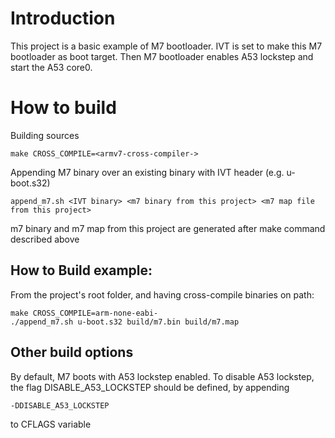 # Introduction

This project is a basic example of M7 bootloader.
IVT is set to make this M7 bootloader as boot target. Then M7 bootloader
enables A53 lockstep and start the A53 core0.

# How to build

Building sources
```shell
make CROSS_COMPILE=<armv7-cross-compiler->
```

Appending M7 binary over an existing binary with IVT header (e.g. u-boot.s32)
```shell
append_m7.sh <IVT binary> <m7 binary from this project> <m7 map file from this project>
```
m7 binary and m7 map from this project are generated after make command described above

## How to Build example:
From the project's root folder, and having cross-compile binaries on path:

```shell
make CROSS_COMPILE=arm-none-eabi-
./append_m7.sh u-boot.s32 build/m7.bin build/m7.map
```

## Other build options

By default, M7 boots with A53 lockstep enabled.
To disable A53 lockstep, the flag DISABLE_A53_LOCKSTEP should be defined, by appending
```shell
-DDISABLE_A53_LOCKSTEP
```
to CFLAGS variable
